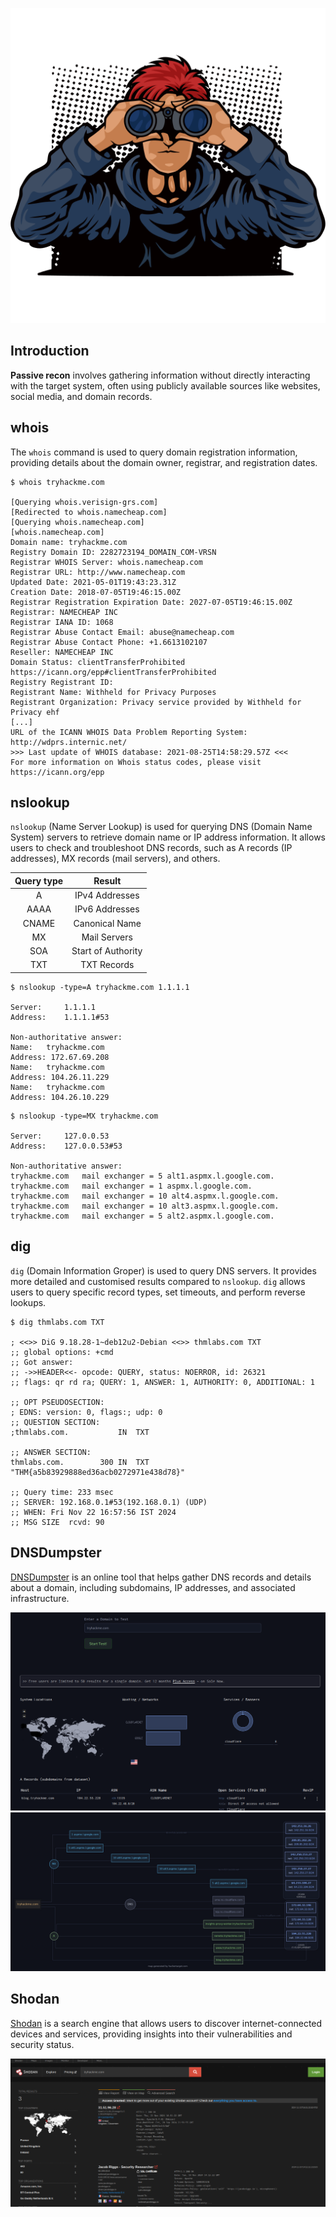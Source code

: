 ![](8f20f6a9ac029fba68066a06cb17611e.png)
## Introduction

**Passive recon** involves gathering information without directly interacting with the target system, often using publicly available sources like websites, social media, and domain records.

## whois

The `whois` command is used to query domain registration information, providing details about the domain owner, registrar, and registration dates.

```
$ whois tryhackme.com

[Querying whois.verisign-grs.com]
[Redirected to whois.namecheap.com]
[Querying whois.namecheap.com]
[whois.namecheap.com]
Domain name: tryhackme.com
Registry Domain ID: 2282723194_DOMAIN_COM-VRSN
Registrar WHOIS Server: whois.namecheap.com
Registrar URL: http://www.namecheap.com
Updated Date: 2021-05-01T19:43:23.31Z
Creation Date: 2018-07-05T19:46:15.00Z
Registrar Registration Expiration Date: 2027-07-05T19:46:15.00Z
Registrar: NAMECHEAP INC
Registrar IANA ID: 1068
Registrar Abuse Contact Email: abuse@namecheap.com
Registrar Abuse Contact Phone: +1.6613102107
Reseller: NAMECHEAP INC
Domain Status: clientTransferProhibited https://icann.org/epp#clientTransferProhibited
Registry Registrant ID: 
Registrant Name: Withheld for Privacy Purposes
Registrant Organization: Privacy service provided by Withheld for Privacy ehf
[...]
URL of the ICANN WHOIS Data Problem Reporting System: http://wdprs.internic.net/
>>> Last update of WHOIS database: 2021-08-25T14:58:29.57Z <<<
For more information on Whois status codes, please visit https://icann.org/epp
```

## nslookup

`nslookup` (Name Server Lookup) is  used for querying DNS (Domain Name System) servers to retrieve domain name or IP address information. It allows users to check and troubleshoot DNS records, such as A records (IP addresses), MX records (mail servers), and others.

| Query type |       Result       |
| :--------: | :----------------: |
|     A      |   IPv4 Addresses   |
|    AAAA    |   IPv6 Addresses   |
|   CNAME    |   Canonical Name   |
|     MX     |    Mail Servers    |
|    SOA     | Start of Authority |
|    TXT     |    TXT Records     |

```
$ nslookup -type=A tryhackme.com 1.1.1.1

Server:		1.1.1.1
Address:	1.1.1.1#53

Non-authoritative answer:
Name:	tryhackme.com
Address: 172.67.69.208
Name:	tryhackme.com
Address: 104.26.11.229
Name:	tryhackme.com
Address: 104.26.10.229
```

```
$ nslookup -type=MX tryhackme.com

Server:		127.0.0.53
Address:	127.0.0.53#53

Non-authoritative answer:
tryhackme.com	mail exchanger = 5 alt1.aspmx.l.google.com.
tryhackme.com	mail exchanger = 1 aspmx.l.google.com.
tryhackme.com	mail exchanger = 10 alt4.aspmx.l.google.com.
tryhackme.com	mail exchanger = 10 alt3.aspmx.l.google.com.
tryhackme.com	mail exchanger = 5 alt2.aspmx.l.google.com.
```

## dig

`dig` (Domain Information Groper) is used to query DNS servers. It provides more detailed and customised results compared to `nslookup`. `dig` allows users to query specific record types, set timeouts, and perform reverse lookups.

```
$ dig thmlabs.com TXT

; <<>> DiG 9.18.28-1~deb12u2-Debian <<>> thmlabs.com TXT
;; global options: +cmd
;; Got answer:
;; ->>HEADER<<- opcode: QUERY, status: NOERROR, id: 26321
;; flags: qr rd ra; QUERY: 1, ANSWER: 1, AUTHORITY: 0, ADDITIONAL: 1

;; OPT PSEUDOSECTION:
; EDNS: version: 0, flags:; udp: 0
;; QUESTION SECTION:
;thmlabs.com.			IN	TXT

;; ANSWER SECTION:
thmlabs.com.		300	IN	TXT	"THM{a5b83929888ed36acb0272971e438d78}"

;; Query time: 233 msec
;; SERVER: 192.168.0.1#53(192.168.0.1) (UDP)
;; WHEN: Fri Nov 22 16:57:56 IST 2024
;; MSG SIZE  rcvd: 90
```

## DNSDumpster

[DNSDumpster](https://dnsdumpster.com/) is an online tool that helps gather DNS records and details about a domain, including subdomains, IP addresses, and associated infrastructure.

![](Pasted%20image%2020241122170212.png)
![](Pasted%20image%2020241122170249.png)

## Shodan

[Shodan](https://www.shodan.io/) is a search engine that allows users to discover internet-connected devices and services, providing insights into their vulnerabilities and security status.

![](Pasted%20image%2020241122170549.png)